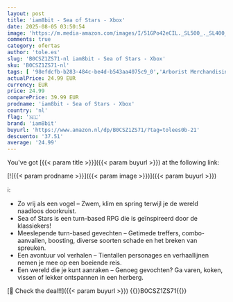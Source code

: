 ```yaml
---
layout: post
title: 'iam8bit - Sea of Stars - Xbox'
date: 2025-08-05 03:50:54
image: 'https://m.media-amazon.com/images/I/51GPo42eCIL._SL500_._SL400_.jpg'
comments: true
category: ofertas
author: 'tole.es'
slug: 'B0CSZ1ZS71-nl iam8bit - Sea of Stars - Xbox'
sku: 'B0CSZ1ZS71-nl'
tags: [ '98efdcfb-b283-484c-be4d-b543aa4075c9_0','Arborist Merchandising Root','Games','Legacy-systemen','Legacy-systemen voor Xbox','Meest verwachte games','Self Service','Special Features Stores','Xbox Series X & S Consoles, Games & Accessories','Xbox Series X & S-games','Xbox-consoles, -games & -accessoires','iam8bit','🇳🇱', ]
actualPrice: 24.99 EUR
currency: EUR
price: 24.99
comparePrice: 39.99 EUR
prodname: 'iam8bit - Sea of Stars - Xbox'
country: 'nl'
flag: '🇳🇱'
brand: 'iam8bit'
buyurl: 'https://www.amazon.nl/dp/B0CSZ1ZS71/?tag=tolees0b-21'
descuento: '37.51'
average: '24.99'
---
```


You've got [{{< param title >}}]({{< param buyurl >}}) at the following link:

[![{{< param prodname >}}]({{< param image >}})]({{< param buyurl >}})

ℹ️:

- Zo vrij als een vogel – Zwem, klim en spring terwijl je de wereld naadloos doorkruist.
- Sea of Stars is een turn-based RPG die is geïnspireerd door de klassiekers!
- Meeslepende turn-based gevechten – Getimede treffers, combo-aanvallen, boosting, diverse soorten schade en het breken van spreuken.
- Een avontuur vol verhalen – Tientallen personages en verhaallijnen nemen je mee op een boeiende reis.
- Een wereld die je kunt aanraken – Genoeg gevochten? Ga varen, koken, vissen of lekker ontspannen in een herberg.

[🛒 Check the deal!!]({{< param buyurl >}})
{{<world>}}B0CSZ1ZS71{{</world>}}
